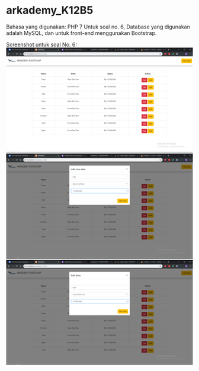 # arkademy_K12B5

Bahasa yang digunakan: PHP 7
Untuk soal no. 6, Database yang digunakan adalah MySQL, dan untuk front-end menggunakan Bootstrap.

Screenshot untuk soal No. 6:
![alt text](https://raw.githubusercontent.com/azharyuda/arkademy_K12B5/master/img/home.png)
![alt text](https://raw.githubusercontent.com/azharyuda/arkademy_K12B5/master/img/add.png)
![alt text](https://raw.githubusercontent.com/azharyuda/arkademy_K12B5/master/img/edit.png)
